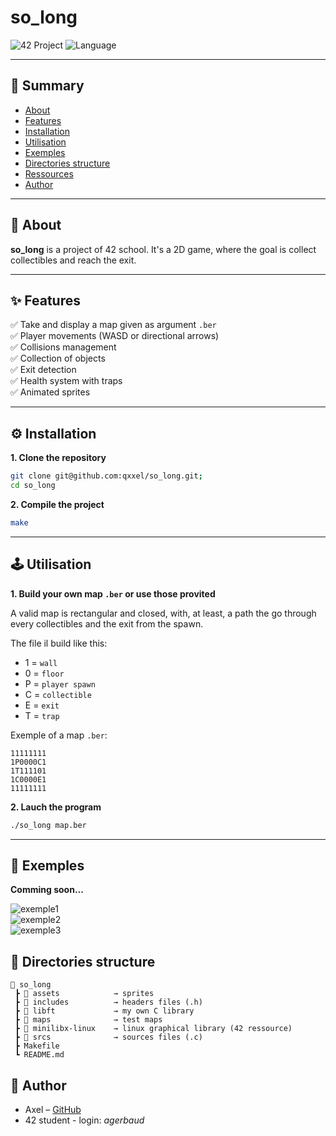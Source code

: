 # so_long
![42 Project](https://img.shields.io/badge/42-Project-blue)
![Language](https://img.shields.io/badge/C-0E7FC0?logo=c)

---

## 📌 Summary
- [About](#about)
- [Features](#features)
- [Installation](#installation)
- [Utilisation](#utilisation)
- [Exemples](#exemples)
- [Directories structure](#directories-structure)
- [Ressources](#ressources)
- [Author](#author)

---

## 📖 About

**so_long** is a project of 42 school.
It's a 2D game, where the goal is collect collectibles and reach the exit.

---

## ✨ Features

✅ Take and display a map given as argument `.ber`  
✅ Player movements (WASD or directional arrows)  
✅ Collisions management  
✅ Collection of objects  
✅ Exit detection  
✅ Health system with traps  
✅ Animated sprites

---

## ⚙️ Installation

**1. Clone the repository**
```bash
git clone git@github.com:qxxel/so_long.git;
cd so_long
```

**2. Compile the project**
```bash
make
```

---

## 🕹️ Utilisation

**1. Build your own map `.ber` or use those provited**

A valid map is rectangular and closed, with, at least, a path the go through every collectibles and the exit from the spawn.

The file il build like this:
- 1 = `wall`
- 0 = `floor`
- P = `player spawn`
- C = `collectible`
- E = `exit`
- T = `trap`

Exemple of a map `.ber`:
```
11111111
1P0000C1
1T111101
1C0000E1
11111111
```

**2. Lauch the program**

```bash
./so_long map.ber
```

---

## 📸 Exemples

**Comming soon...**

![exemple1]()  
![exemple2]()  
![exemple3]()  

## 📂 Directories structure

```plaintext
📂 so_long
 ┣ 📂 assets            → sprites
 ┣ 📂 includes          → headers files (.h)
 ┣ 📂 libft             → my own C library
 ┣ 📂 maps              → test maps
 ┣ 📂 minilibx-linux    → linux graphical library (42 ressource)
 ┣ 📂 srcs              → sources files (.c)
 ┣ Makefile
 ┗ README.md
```

## 👤 Author

* Axel – [GitHub](https://gitub.com/qxxel)
* 42 student - login: *agerbaud*